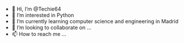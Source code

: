 - 👋 Hi, I’m @Techie64
- 👀 I’m interested in Python
- 🌱 I’m currently learning computer science and engineering in Madrid
- 💞️ I’m looking to collaborate on ...
- 📫 How to reach me ...

<!---
Techie64/Techie64 is a ✨ special ✨ repository because its `README.md` (this file) appears on your GitHub profile.
You can click the Preview link to take a look at your changes.
--->
